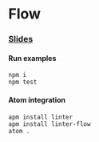 # Flow
### [Slides](http://slides.com/willb/flow-4)

#### Run examples
```
npm i
npm test
```

#### Atom integration
```
apm install linter
apm install linter-flow
atom .
```

